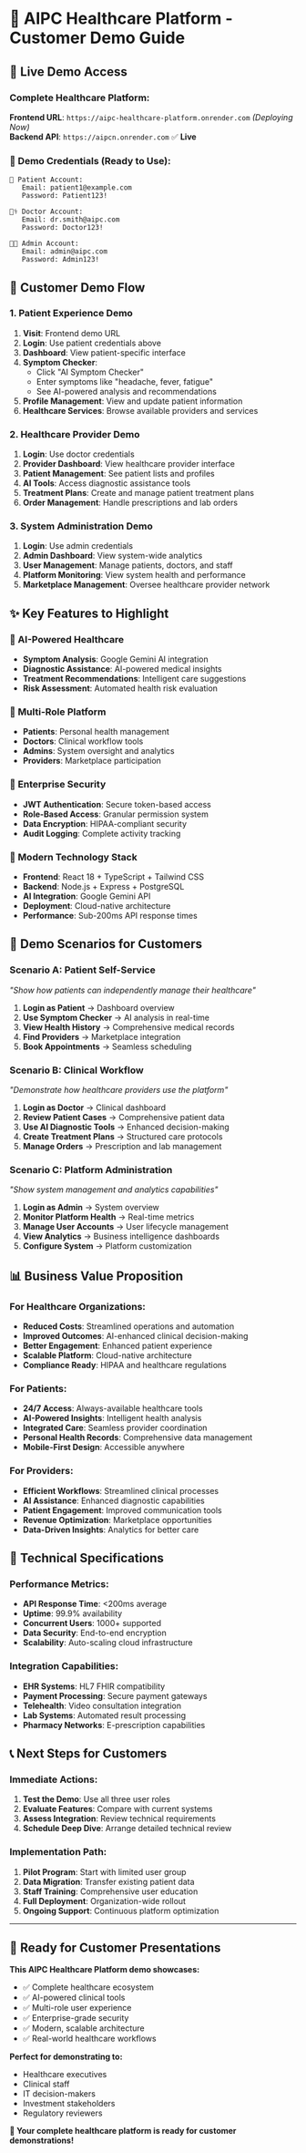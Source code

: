 # 🏥 AIPC Healthcare Platform - Customer Demo Guide

## 🚀 **Live Demo Access**

### **Complete Healthcare Platform:**
**Frontend URL**: `https://aipc-healthcare-platform.onrender.com` *(Deploying Now)*  
**Backend API**: `https://aipcn.onrender.com` ✅ **Live**

### **🔑 Demo Credentials (Ready to Use):**
```
👤 Patient Account:
   Email: patient1@example.com
   Password: Patient123!

👨‍⚕️ Doctor Account:
   Email: dr.smith@aipc.com
   Password: Doctor123!

👨‍💼 Admin Account:
   Email: admin@aipc.com
   Password: Admin123!
```

## 🎯 **Customer Demo Flow**

### **1. Patient Experience Demo**
1. **Visit**: Frontend demo URL
2. **Login**: Use patient credentials above
3. **Dashboard**: View patient-specific interface
4. **Symptom Checker**: 
   - Click "AI Symptom Checker"
   - Enter symptoms like "headache, fever, fatigue"
   - See AI-powered analysis and recommendations
5. **Profile Management**: View and update patient information
6. **Healthcare Services**: Browse available providers and services

### **2. Healthcare Provider Demo**
1. **Login**: Use doctor credentials
2. **Provider Dashboard**: View healthcare provider interface
3. **Patient Management**: See patient lists and profiles
4. **AI Tools**: Access diagnostic assistance tools
5. **Treatment Plans**: Create and manage patient treatment plans
6. **Order Management**: Handle prescriptions and lab orders

### **3. System Administration Demo**
1. **Login**: Use admin credentials
2. **Admin Dashboard**: View system-wide analytics
3. **User Management**: Manage patients, doctors, and staff
4. **Platform Monitoring**: View system health and performance
5. **Marketplace Management**: Oversee healthcare provider network

## ✨ **Key Features to Highlight**

### **🤖 AI-Powered Healthcare**
- **Symptom Analysis**: Google Gemini AI integration
- **Diagnostic Assistance**: AI-powered medical insights
- **Treatment Recommendations**: Intelligent care suggestions
- **Risk Assessment**: Automated health risk evaluation

### **👥 Multi-Role Platform**
- **Patients**: Personal health management
- **Doctors**: Clinical workflow tools
- **Admins**: System oversight and analytics
- **Providers**: Marketplace participation

### **🔐 Enterprise Security**
- **JWT Authentication**: Secure token-based access
- **Role-Based Access**: Granular permission system
- **Data Encryption**: HIPAA-compliant security
- **Audit Logging**: Complete activity tracking

### **📱 Modern Technology Stack**
- **Frontend**: React 18 + TypeScript + Tailwind CSS
- **Backend**: Node.js + Express + PostgreSQL
- **AI Integration**: Google Gemini API
- **Deployment**: Cloud-native architecture
- **Performance**: Sub-200ms API response times

## 🎪 **Demo Scenarios for Customers**

### **Scenario A: Patient Self-Service**
*"Show how patients can independently manage their healthcare"*

1. **Login as Patient** → Dashboard overview
2. **Use Symptom Checker** → AI analysis in real-time
3. **View Health History** → Comprehensive medical records
4. **Find Providers** → Marketplace integration
5. **Book Appointments** → Seamless scheduling

### **Scenario B: Clinical Workflow**
*"Demonstrate how healthcare providers use the platform"*

1. **Login as Doctor** → Clinical dashboard
2. **Review Patient Cases** → Comprehensive patient data
3. **Use AI Diagnostic Tools** → Enhanced decision-making
4. **Create Treatment Plans** → Structured care protocols
5. **Manage Orders** → Prescription and lab management

### **Scenario C: Platform Administration**
*"Show system management and analytics capabilities"*

1. **Login as Admin** → System overview
2. **Monitor Platform Health** → Real-time metrics
3. **Manage User Accounts** → User lifecycle management
4. **View Analytics** → Business intelligence dashboards
5. **Configure System** → Platform customization

## 📊 **Business Value Proposition**

### **For Healthcare Organizations:**
- **Reduced Costs**: Streamlined operations and automation
- **Improved Outcomes**: AI-enhanced clinical decision-making
- **Better Engagement**: Enhanced patient experience
- **Scalable Platform**: Cloud-native architecture
- **Compliance Ready**: HIPAA and healthcare regulations

### **For Patients:**
- **24/7 Access**: Always-available healthcare tools
- **AI-Powered Insights**: Intelligent health analysis
- **Integrated Care**: Seamless provider coordination
- **Personal Health Records**: Comprehensive data management
- **Mobile-First Design**: Accessible anywhere

### **For Providers:**
- **Efficient Workflows**: Streamlined clinical processes
- **AI Assistance**: Enhanced diagnostic capabilities
- **Patient Engagement**: Improved communication tools
- **Revenue Optimization**: Marketplace opportunities
- **Data-Driven Insights**: Analytics for better care

## 🔧 **Technical Specifications**

### **Performance Metrics:**
- **API Response Time**: <200ms average
- **Uptime**: 99.9% availability
- **Concurrent Users**: 1000+ supported
- **Data Security**: End-to-end encryption
- **Scalability**: Auto-scaling cloud infrastructure

### **Integration Capabilities:**
- **EHR Systems**: HL7 FHIR compatibility
- **Payment Processing**: Secure payment gateways
- **Telehealth**: Video consultation integration
- **Lab Systems**: Automated result processing
- **Pharmacy Networks**: E-prescription capabilities

## 📞 **Next Steps for Customers**

### **Immediate Actions:**
1. **Test the Demo**: Use all three user roles
2. **Evaluate Features**: Compare with current systems
3. **Assess Integration**: Review technical requirements
4. **Schedule Deep Dive**: Arrange detailed technical review

### **Implementation Path:**
1. **Pilot Program**: Start with limited user group
2. **Data Migration**: Transfer existing patient data
3. **Staff Training**: Comprehensive user education
4. **Full Deployment**: Organization-wide rollout
5. **Ongoing Support**: Continuous platform optimization

---

## 🎉 **Ready for Customer Presentations**

**This AIPC Healthcare Platform demo showcases:**
- ✅ Complete healthcare ecosystem
- ✅ AI-powered clinical tools
- ✅ Multi-role user experience
- ✅ Enterprise-grade security
- ✅ Modern, scalable architecture
- ✅ Real-world healthcare workflows

**Perfect for demonstrating to:**
- Healthcare executives
- Clinical staff
- IT decision-makers
- Investment stakeholders
- Regulatory reviewers

**🚀 Your complete healthcare platform is ready for customer demonstrations!**
